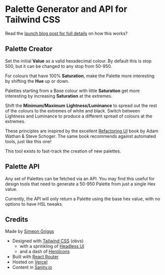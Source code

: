 # Palette Generator and API for Tailwind CSS

Read the [launch blog post for full details](https://www.simeongriggs.dev/using-the-tailwind-css-palette-generator-and-api) on how this works?

## Palette Creator

Set the initial **Value** as a valid hexadecimal colour. By default this is stop 500, but it can be changed to any stop from 50-950.

For colours that have 100% **Saturation**, make the Palette more interesting by shifting the **Hue** up or down.

Palettes starting from a Base colour with little **Saturation** get more interesting by increasing **Saturation** at the extremes.

Shift the **Minimum/Maximum** **Lightness/Luminance** to spread out the rest of the colours to the extremes of white and black. Switch between Lightness and Luminance to produce a different spread of colours at the extremes.

These principles are inspired by the excellent [Refactoring UI](https://refactoringui.com/book/) book by Adam Wathan & Steve Schoger. The same book recommends against automated tools, just like this one!

This tool exists to fast-track the creation of new palettes.

## Palette API

Any set of Palettes can be fetched via an API. You may find this useful for design tools that need to generate a 50-950 Palette from just a single Hex value.

Currently, the API will only return a Palette using the base hex value, with no options to have HSL tweaks.

## Credits

Made by [Simeon Griggs](https://simeongriggs.dev/)

* Designed with [Tailwind CSS](https://tailwindcss.com/) (obvs) 
  * with a sprinkling of [Headless UI](https://headlessui.dev/)
  * and a dash of [HeroIcons](https://heroicons.com/)
* Built with [React Router](https://reactrouter.com)
* Hosted on [Vercel](https://vercel.com)
* Content in [Sanity.io](https://www.sanity.io/)